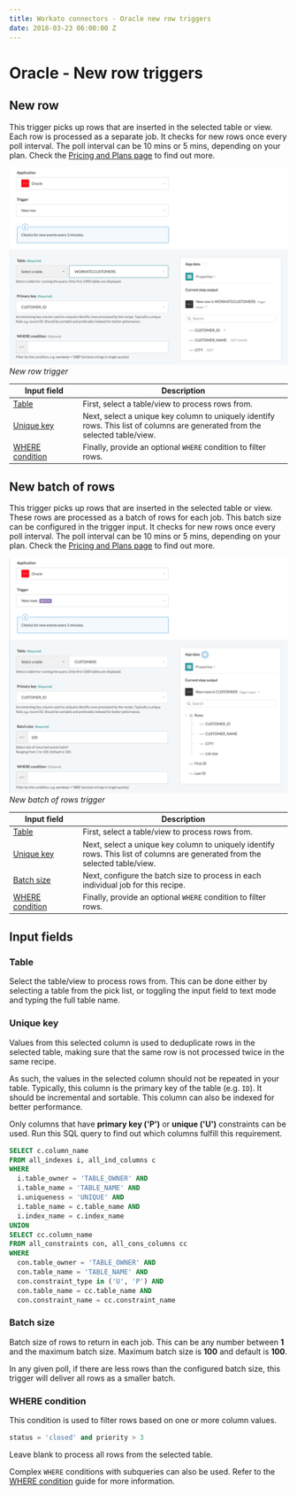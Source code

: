 ```yaml
---
title: Workato connectors - Oracle new row triggers
date: 2018-03-23 06:00:00 Z
---
```


# Oracle - New row triggers

## New row
This trigger picks up rows that are inserted in the selected table or view. Each row is processed as a separate job. It checks for new rows once every poll interval. The poll interval can be 10 mins or 5 mins, depending on your plan. Check the [Pricing and Plans page](https://www.workato.com/pricing?audience=general) to find out more.

![New row trigger](/assets/images/oracle/new-row-trigger.png)
*New row trigger*

<table class="unchanged rich-diff-level-one">
  <thead>
    <tr>
        <th width='25%'>Input field</th>
        <th>Description</th>
    </tr>
  </thead>
  <tbody>
    <tr>
      <td><a href="#table">Table</a></td>
      <td>
        First, select a table/view to process rows from.
      </td>
    </tr>
    <tr>
      <td><a href="#unique-key">Unique key</a></td>
      <td>
        Next, select a unique key column to uniquely identify rows. This list of columns are generated from the selected table/view.
      </td>
    </tr>
    <tr>
      <td><a href="#where-condition">WHERE condition</a></td>
      <td>
        Finally, provide an optional <code>WHERE</code> condition to filter rows.
      </td>
    </tr>
  </tbody>
</table>

## New batch of rows
This trigger picks up rows that are inserted in the selected table or view. These rows are processed as a batch of rows for each job. This batch size can be configured in the trigger input. It checks for new rows once every poll interval. The poll interval can be 10 mins or 5 mins, depending on your plan. Check the [Pricing and Plans page](https://www.workato.com/pricing?audience=general) to find out more.

![New batch of rows trigger](/assets/images/oracle/new-batch-of-rows-trigger.png)
*New batch of rows trigger*

<table class="unchanged rich-diff-level-one">
  <thead>
    <tr>
        <th width='25%'>Input field</th>
        <th>Description</th>
    </tr>
  </thead>
  <tbody>
    <tr>
      <td><a href="#table">Table</a></td>
      <td>
        First, select a table/view to process rows from.
      </td>
    </tr>
    <tr>
      <td><a href="#unique-key">Unique key</a></td>
      <td>
        Next, select a unique key column to uniquely identify rows. This list of columns are generated from the selected table/view.
      </td>
    </tr>
    <tr>
      <td><a href="#batch-size">Batch size</a></td>
      <td>
        Next, configure the batch size to process in each individual job for this recipe.
      </td>
    </tr>
    <tr>
      <td><a href="#where-condition">WHERE condition</a></td>
      <td>
        Finally, provide an optional <code>WHERE</code> condition to filter rows.
      </td>
    </tr>
  </tbody>
</table>

## Input fields

### Table
Select the table/view to process rows from. This can be done either by selecting a table from the pick list, or toggling the input field to text mode and typing the full table name.

### Unique key
Values from this selected column is used to deduplicate rows in the selected table, making sure that the same row is not processed twice in the same recipe.

As such, the values in the selected column should not be repeated in your table. Typically, this column is the primary key of the table (e.g. `ID`). It should be incremental and sortable. This column can also be indexed for better performance.

Only columns that have **primary key ('P')** or **unique ('U')** constraints can be used. Run this SQL query to find out which columns fulfill this requirement.

```sql
SELECT c.column_name
FROM all_indexes i, all_ind_columns c
WHERE
  i.table_owner = 'TABLE_OWNER' AND
  i.table_name = 'TABLE_NAME' AND
  i.uniqueness = 'UNIQUE' AND
  i.table_name = c.table_name AND
  i.index_name = c.index_name
UNION
SELECT cc.column_name
FROM all_constraints con, all_cons_columns cc
WHERE
  con.table_owner = 'TABLE_OWNER' AND
  con.table_name = 'TABLE_NAME' AND
  con.constraint_type in ('U', 'P') AND
  con.table_name = cc.table_name AND
  con.constraint_name = cc.constraint_name
```

### Batch size
Batch size of rows to return in each job. This can be any number between **1** and the maximum batch size. Maximum batch size is **100** and default is **100**.

In any given poll, if there are less rows than the configured batch size, this trigger will deliver all rows as a smaller batch.

### WHERE condition
This condition is used to filter rows based on one or more column values.

```sql
status = 'closed' and priority > 3
```

Leave blank to process all rows from the selected table.

Complex `WHERE` conditions with subqueries can also be used. Refer to the [WHERE condition](/connectors/oracle.md#where-condition) guide for more information.

